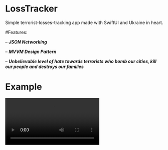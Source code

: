 # LossTracker
Simple terrorist-losses-tracking app made with SwiftUI and Ukraine in heart.

#Features:

– ***JSON Networking***

– ***MVVM Design Pattern***

– ***Unbelievable level of hate towards terrorists who bomb our cities, kill our people and destroys our families***

# Example

![example](https://github.com/llieusedie/LossTracker/blob/main/example.mp4)
